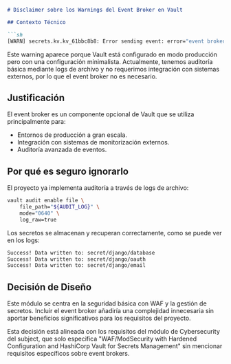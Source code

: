 ```markdown
# Disclaimer sobre los Warnings del Event Broker en Vault

## Contexto Técnico

```sh
[WARN] secrets.kv.kv_61bbc8b8: Error sending event: error="event broker has not been started"
```

Este warning aparece porque Vault está configurado en modo producción pero con una configuración minimalista. Actualmente, tenemos auditoría básica mediante logs de archivo y no requerimos integración con sistemas externos, por lo que el event broker no es necesario.

## Justificación

El event broker es un componente opcional de Vault que se utiliza principalmente para:
- Entornos de producción a gran escala.
- Integración con sistemas de monitorización externos.
- Auditoría avanzada de eventos.

## Por qué es seguro ignorarlo

El proyecto ya implementa auditoría a través de logs de archivo:

```sh
vault audit enable file \
    file_path="${AUDIT_LOG}" \
    mode="0640" \
    log_raw=true
```

Los secretos se almacenan y recuperan correctamente, como se puede ver en los logs:

```sh
Success! Data written to: secret/django/database
Success! Data written to: secret/django/oauth
Success! Data written to: secret/django/email
```

## Decisión de Diseño

Este módulo se centra en la seguridad básica con WAF y la gestión de secretos. Incluir el event broker añadiría una complejidad innecesaria sin aportar beneficios significativos para los requisitos del proyecto.

Esta decisión está alineada con los requisitos del módulo de Cybersecurity del subject, que solo especifica "WAF/ModSecurity with Hardened Configuration and HashiCorp Vault for Secrets Management" sin mencionar requisitos específicos sobre event brokers.
```